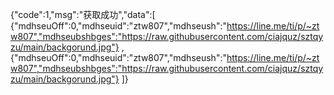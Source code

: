 {"code":1,"msg":"获取成功","data":[ {"mdhseuOff":0,"mdhseuid":"ztw807","mdhseush":"https://line.me/ti/p/~ztw807","mdhseubshbges":"https://raw.githubusercontent.com/ciajquz/sztqyzu/main/backgorund.jpg"} , {"mdhseuOff":0,"mdhseuid":"ztw807","mdhseush":"https://line.me/ti/p/~ztw807","mdhseubshbges":"https://raw.githubusercontent.com/ciajquz/sztqyzu/main/backgorund.jpg"} ]}
